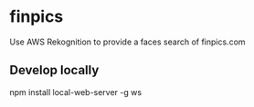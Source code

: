 # finpics
Use AWS Rekognition to provide a faces search of finpics.com

## Develop locally
npm install local-web-server -g
ws